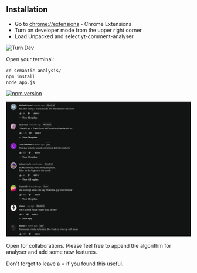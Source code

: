 
## Installation

-   Go to [chrome://extensions](chrome://extensions) - Chrome Extensions
-   Turn on developer mode from the upper right corner
-   Load Unpacked and select yt-comment-analyser

![Turn Dev](https://i.ibb.co/SV7dZMS/turnDev.png)

Open your terminal:

```
cd semantic-analysis/
npm install
node app.js
```
[![npm version](https://badge.fury.io/js/hicat.svg)](https://npmjs.org/package/hicat "View this project on npm")


![banner](readme.png)

Open for collaborations. Please feel free to append the algorithm for analyser and add some new features.

Don't forget to leave a ⭐ if you found this useful.
